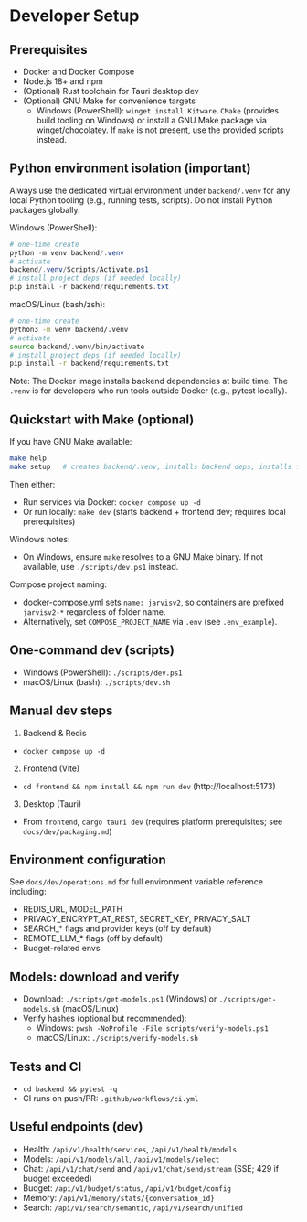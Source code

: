 # Developer Setup

## Prerequisites
- Docker and Docker Compose
- Node.js 18+ and npm
- (Optional) Rust toolchain for Tauri desktop dev
- (Optional) GNU Make for convenience targets
  - Windows (PowerShell): `winget install Kitware.CMake` (provides build tooling on Windows) or install a GNU Make package via winget/chocolatey. If `make` is not present, use the provided scripts instead.

## Python environment isolation (important)
Always use the dedicated virtual environment under `backend/.venv` for any local Python tooling (e.g., running tests, scripts). Do not install Python packages globally.

Windows (PowerShell):
```powershell
# one-time create
python -m venv backend/.venv
# activate
backend/.venv/Scripts/Activate.ps1
# install project deps (if needed locally)
pip install -r backend/requirements.txt
```

macOS/Linux (bash/zsh):
```bash
# one-time create
python3 -m venv backend/.venv
# activate
source backend/.venv/bin/activate
# install project deps (if needed locally)
pip install -r backend/requirements.txt
```

Note: The Docker image installs backend dependencies at build time. The `.venv` is for developers who run tools outside Docker (e.g., pytest locally).

## Quickstart with Make (optional)
If you have GNU Make available:
```bash
make help
make setup   # creates backend/.venv, installs backend deps, installs frontend deps
```
Then either:
- Run services via Docker: `docker compose up -d`
- Or run locally: `make dev` (starts backend + frontend dev; requires local prerequisites)

Windows notes:
- On Windows, ensure `make` resolves to a GNU Make binary. If not available, use `./scripts/dev.ps1` instead.

Compose project naming:
- docker-compose.yml sets `name: jarvisv2`, so containers are prefixed `jarvisv2-*` regardless of folder name.
- Alternatively, set `COMPOSE_PROJECT_NAME` via `.env` (see `.env_example`).

## One-command dev (scripts)
- Windows (PowerShell): `./scripts/dev.ps1`
- macOS/Linux (bash): `./scripts/dev.sh`

## Manual dev steps
1) Backend & Redis
- `docker compose up -d`
2) Frontend (Vite)
- `cd frontend && npm install && npm run dev` (http://localhost:5173)
3) Desktop (Tauri)
- From `frontend`, `cargo tauri dev` (requires platform prerequisites; see `docs/dev/packaging.md`)

## Environment configuration
See `docs/dev/operations.md` for full environment variable reference including:
- REDIS_URL, MODEL_PATH
- PRIVACY_ENCRYPT_AT_REST, SECRET_KEY, PRIVACY_SALT
- SEARCH_* flags and provider keys (off by default)
- REMOTE_LLM_* flags (off by default)
- Budget-related envs

## Models: download and verify
- Download: `./scripts/get-models.ps1` (Windows) or `./scripts/get-models.sh` (macOS/Linux)
- Verify hashes (optional but recommended):
  - Windows: `pwsh -NoProfile -File scripts/verify-models.ps1`
  - macOS/Linux: `./scripts/verify-models.sh`

## Tests and CI
- `cd backend && pytest -q`
- CI runs on push/PR: `.github/workflows/ci.yml`

## Useful endpoints (dev)
- Health: `/api/v1/health/services`, `/api/v1/health/models`
- Models: `/api/v1/models/all`, `/api/v1/models/select`
- Chat: `/api/v1/chat/send` and `/api/v1/chat/send/stream` (SSE; 429 if budget exceeded)
- Budget: `/api/v1/budget/status`, `/api/v1/budget/config`
- Memory: `/api/v1/memory/stats/{conversation_id}`
- Search: `/api/v1/search/semantic`, `/api/v1/search/unified`
